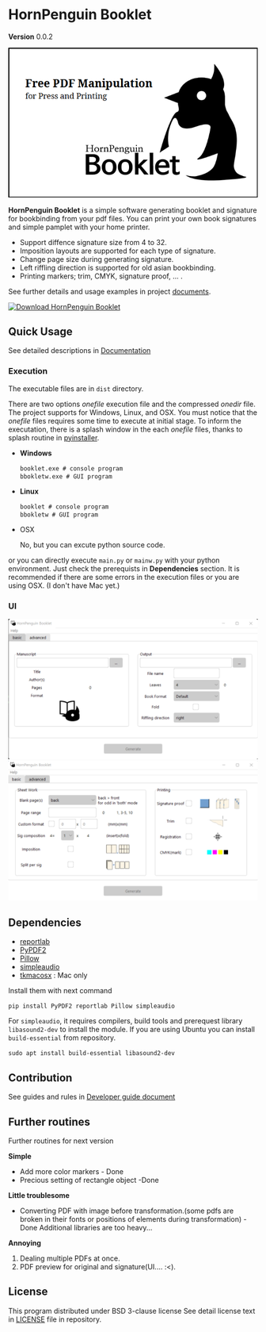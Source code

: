 # HornPenguin Booklet

**Version** 0.0.2

<p align="center">
  <img src="./documents/_static/main.png">
</p>

**HornPenguin Booklet** is a simple software generating booklet and signature for bookbinding from your pdf files.
You can print your own book signatures and simple pamplet with your home printer.

* Support diffence signature size from 4 to 32.
* Imposition layouts are supported for each type of signature.
* Change page size during generating signature.
* Left riffling direction is supported for old asian bookbinding.
* Printing markers; trim, CMYK, signature proof, ... .

See further details and usage examples in project [documents](https://docs.hornpenguin.com/projects/booklet/). 

[![Download HornPenguin Booklet](https://a.fsdn.com/con/app/sf-download-button)](https://sourceforge.net/projects/hornpenguinbooklet/files/latest/download)



## Quick Usage

See detailed descriptions in [Documentation](https://docs.hornpenguin.com/projects/booklet/en/latest/) 

### Execution

The executable files are in `dist` directory. 

There are two options *onefile* execution file and the compressed *onedir* file. The project supports for Windows, Linux, and OSX.
You must notice that the *onefile* files requires some time to execute at initial stage. To inform the executation, there is a splash window in the each *onefile* files, thanks to splash routine in [pyinstaller](https://pyinstaller.org/en/stable/).

* **Windows**

  ```
  booklet.exe # console program
  bbokletw.exe # GUI program
  ```

* **Linux**
  ```
  booklet # console program
  bbokletw # GUI program
  ```
* OSX

  No, but you can excute python source code.

or you can directly execute `main.py` or `mainw.py` with your python environment. Just check the prerequists in **Dependencies** section.
It is recommended if there are some errors in the execution files or you are using OSX. (I don't have Mac yet.)


### UI

<p align="center">
  <img src="images/ui_windows.png">
  <img src="images/ui__advanced_windows.png">
</p>


## Dependencies

* [reportlab](https://www.reportlab.com/)
* [PyPDF2](https://pypdf2.readthedocs.io/)
* [Pillow](https://pillow.readthedocs.io/en/stable/)
* [simpleaudio](https://simpleaudio.readthedocs.io/en/latest/)
* [tkmacosx](https://pypi.org/project/tkmacosx/) : Mac only

Install them with next command

```
pip install PyPDF2 reportlab Pillow simpleaudio
```

For `simpleaudio`, it requires compilers, build tools and prerequest library `libasound2-dev` to install the module. 
If you are using Ubuntu you can install `build-essential` from repository.

```
sudo apt install build-essential libasound2-dev
```

## Contribution

See guides and rules in [Developer guide document](https://docs.hornpenguin.com/projects/booklet/en/latest/develop/guide.html)

## Further routines

Further routines for next version

**Simple**

* Add more color markers - Done
* Precious setting of rectangle object -Done

**Little troublesome**

* Converting PDF with image before transformation.(some pdfs are broken in their fonts or positions of elements during transformation) -Done
  Additional libraries are too heavy...

**Annoying**

1. Dealing multiple PDFs at once.
2. PDF preview for original and signature(UI.... :<).

## License

This program distributed under BSD 3-clause license
See detail license text in [LICENSE](LICENSE) file in repository.
